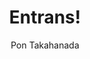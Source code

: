 --- 
slug: "entrans"
title: "Entrans!"
publishdate: "2018-12-25"
src: "https://365manga.net/manga/entrans"
author: "Pon Takahanada"
image: "https://data.365manga.net/images/thumbnails/32668-entrans.jpg"
tags: ["Adult","Gender bender","Romance","School life","Seinen"]
chapters: ["Chapter 15 ","Chapter 14 ","Chapter 13 ","Chapter 12 ","Chapter 11 ","Chapter 10 ","Chapter 9 ","Chapter 8 ","Chapter 7 ","Chapter 6 ","Chapter 5 ","Chapter 4 ","Chapter 3 ","Chapter 2 ","Chapter 1"]
chapterlinks: ["https://365manga.net/entrans/chapter-15.html","https://365manga.net/entrans/chapter-14.html","https://365manga.net/entrans/chapter-13.html","https://365manga.net/entrans/chapter-12.html","https://365manga.net/entrans/chapter-11.html","https://365manga.net/entrans/chapter-10.html","https://365manga.net/entrans/chapter-9.html","https://365manga.net/entrans/chapter-8.html","https://365manga.net/entrans/chapter-7.html","https://365manga.net/entrans/chapter-6.html","https://365manga.net/entrans/chapter-5.html","https://365manga.net/entrans/chapter-4.html","https://365manga.net/entrans/chapter-3.html","https://365manga.net/entrans/chapter-2.html","https://365manga.net/entrans/chapter-1.html"]
description: "Its about a boy that one day, wakes up as a big breasted woman. S/he has to deal with a pervert friend, new clothes and a mother that prefers him as a girl."
---